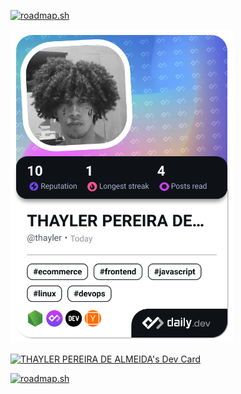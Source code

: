 
<!--
**Parzival646/Parzival646** is a ✨ _special_ ✨ repository because its `README.md` (this file) appears on your GitHub profile.

Here are some ideas to get you started:

- 🔭 I’m currently working on ...
- 🌱 I’m currently learning ...
- 👯 I’m looking to collaborate on ...
- 🤔 I’m looking for help with ...
- 💬 Ask me about ...
- 📫 How to reach me: ...
- 😄 Pronouns: ...
- ⚡ Fun fact: ...
-->
<a href="https://roadmap.sh"><img src="https://roadmap.sh/card/wide/656633935145316d25891cb3?variant=dark" alt="roadmap.sh"/></a>

<a href="https://app.daily.dev/thayler"><img src="./devcard.png" width="356" alt="THAYLER PEREIRA DE ALMEIDA's Dev Card"/></a>

<a href="https://app.daily.dev/thayler"><img src="https://api.daily.dev/devcards/v2/ySXb4cI5QY8YnPgnRVUNw.png?type=default&r=hkh" width="356" alt="THAYLER PEREIRA DE ALMEIDA's Dev Card"/></a>

[![roadmap.sh](https://roadmap.sh/card/wide/656633935145316d25891cb3?variant=dark)](https://roadmap.sh)
